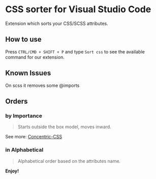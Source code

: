 # CSS sorter for Visual Studio Code
Extension which sorts your CSS/SCSS attributes.

## How to use
Press `CTRL/CMD + SHIFT + P` and type `Sort css` to see the available command for our extension.

## Known Issues
On scss it removes some @imports

## Orders

### by Importance
> Starts outside the box model, moves inward.

See more: [Concentric-CSS](https://github.com/brandon-rhodes/Concentric-CSS)
### in Alphabetical
> Alphabetical order based on the attributes name.


**Enjoy!**
